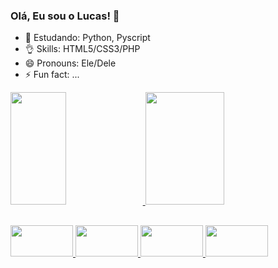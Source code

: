 ### Olá, Eu sou o Lucas! 👋


- 🔭 Estudando: Python, Pyscript
- 👌 Skills: HTML5/CSS3/PHP 
- 😄 Pronouns: Ele/Dele
- ⚡ Fun fact: ...


<div>
  <a href="https://beacons.ai/LucasQueiro-z">
  <img width='42%' height="180em" src="https://github-readme-stats.vercel.app/api?username=lucasQueiro-z&show_icons=true&theme=outrun&include_all_commits=true&count_private=true"/>
  <img width='50%' height="180em" src="https://github-readme-stats.vercel.app/api/top-langs/?username=lucasQueiro-z&layout=compact&langs_count=16&theme=outrun"/>
</div>
  
##
  
<div>
  <img src="https://cdn.jsdelivr.net/gh/devicons/devicon/icons/html5/html5-plain-wordmark.svg" width='100' height='50'/>
  <img src="https://cdn.jsdelivr.net/gh/devicons/devicon/icons/css3/css3-plain-wordmark.svg" width='100' height='50'/>
  <img src="https://cdn.jsdelivr.net/gh/devicons/devicon/icons/php/php-plain.svg" width='100' height='50'/>
  <img src="https://cdn.jsdelivr.net/gh/devicons/devicon/icons/python/python-original-wordmark.svg" width='100' height='50'/>
</div>
